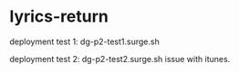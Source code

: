 # lyrics-return

deployment test 1: dg-p2-test1.surge.sh

deployment test 2: dg-p2-test2.surge.sh
issue with itunes.

